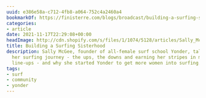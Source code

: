 ```yaml
---
uuid: e386e58a-c712-4fb8-a064-752c4a2460a4
bookmarkOf: https://finisterre.com/blogs/broadcast/building-a-surfing-sisterhood
categories:
- article
date: 2021-11-17T22:29:08+00:00
headImage: http://cdn.shopify.com/s/files/1/1074/5128/articles/Sally_McGee_emerges_from_the_water_after_teaching_a_surf_class_with_the_girls_from_Yonder_-_Image_Credit_Tom_Bing_1024x1024.jpg?v=1576237022
title: Building a Surfing Sisterhood
description: Sally McGee, founder of all-female surf school Yonder, talks us through
  her surfing journey - the ups, the downs and earning her stripes in male dominated
  line-ups - and why she started Yonder to get more women into surfing.
tags:
- surf
- community
- yonder
---
```

